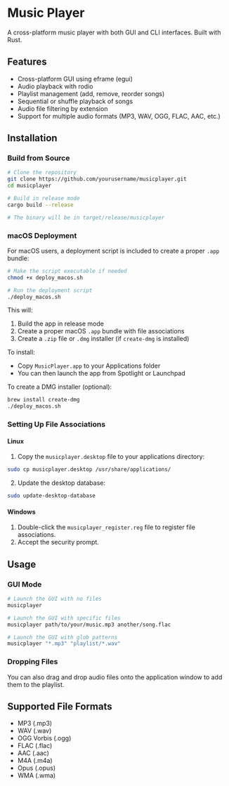 # Music Player

A cross-platform music player with both GUI and CLI interfaces. Built with Rust.

## Features

- Cross-platform GUI using eframe (egui)
- Audio playback with rodio
- Playlist management (add, remove, reorder songs)
- Sequential or shuffle playback of songs
- Audio file filtering by extension
- Support for multiple audio formats (MP3, WAV, OGG, FLAC, AAC, etc.)

## Installation

### Build from Source

```bash
# Clone the repository
git clone https://github.com/yourusername/musicplayer.git
cd musicplayer

# Build in release mode
cargo build --release

# The binary will be in target/release/musicplayer
```

### macOS Deployment

For macOS users, a deployment script is included to create a proper `.app` bundle:

```bash
# Make the script executable if needed
chmod +x deploy_macos.sh

# Run the deployment script
./deploy_macos.sh
```

This will:
1. Build the app in release mode
2. Create a proper macOS `.app` bundle with file associations
3. Create a `.zip` file or `.dmg` installer (if `create-dmg` is installed)

To install:
- Copy `MusicPlayer.app` to your Applications folder
- You can then launch the app from Spotlight or Launchpad

To create a DMG installer (optional):
```bash
brew install create-dmg
./deploy_macos.sh
```

### Setting Up File Associations

#### Linux

1. Copy the `musicplayer.desktop` file to your applications directory:

```bash
sudo cp musicplayer.desktop /usr/share/applications/
```

2. Update the desktop database:

```bash
sudo update-desktop-database
```

#### Windows

1. Double-click the `musicplayer_register.reg` file to register file associations.
2. Accept the security prompt.

## Usage

### GUI Mode

```bash
# Launch the GUI with no files
musicplayer

# Launch the GUI with specific files
musicplayer path/to/your/music.mp3 another/song.flac

# Launch the GUI with glob patterns
musicplayer "*.mp3" "playlist/*.wav"
```

### Dropping Files

You can also drag and drop audio files onto the application window to add them to the playlist.

## Supported File Formats

- MP3 (.mp3)
- WAV (.wav)
- OGG Vorbis (.ogg)
- FLAC (.flac)
- AAC (.aac)
- M4A (.m4a)
- Opus (.opus)
- WMA (.wma) 